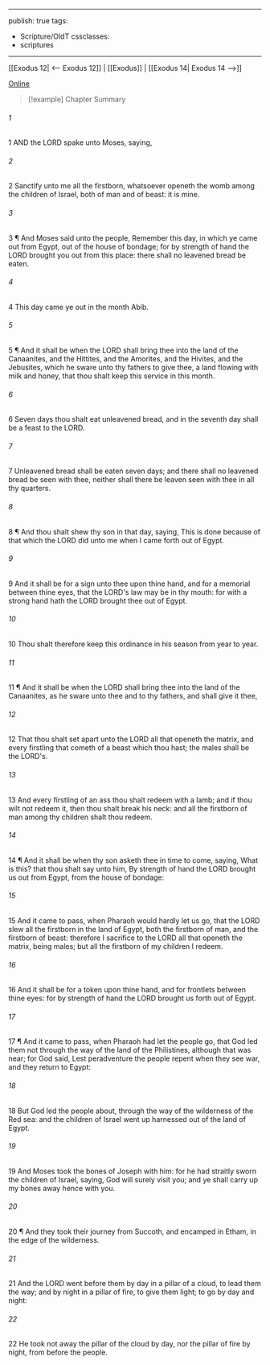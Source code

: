 

---
publish: true
tags:
  - Scripture/OldT
cssclasses:
  - scriptures
---
[[Exodus 12| <-- Exodus 12]] | [[Exodus]] | [[Exodus 14| Exodus 14 -->]]

[Online](https://churchofjesuschrist.org/study/scriptures/ot/ex/13?lang=eng)

>[!example] Chapter Summary
>
###### 1
1 AND the LORD spake unto Moses, saying,
###### 2
2 Sanctify unto me all the firstborn, whatsoever openeth the womb among the children of Israel, both of man and of beast: it is mine.
###### 3
3 ¶ And Moses said unto the people, Remember this day, in which ye came out from Egypt, out of the house of bondage; for by strength of hand the LORD brought you out from this place: there shall no leavened bread be eaten.
###### 4
4 This day came ye out in the month Abib.
###### 5
5 ¶ And it shall be when the LORD shall bring thee into the land of the Canaanites, and the Hittites, and the Amorites, and the Hivites, and the Jebusites, which he sware unto thy fathers to give thee, a land flowing with milk and honey, that thou shalt keep this service in this month.
###### 6
6 Seven days thou shalt eat unleavened bread, and in the seventh day shall be a feast to the LORD.
###### 7
7 Unleavened bread shall be eaten seven days; and there shall no leavened bread be seen with thee, neither shall there be leaven seen with thee in all thy quarters.
###### 8
8 ¶ And thou shalt shew thy son in that day, saying, This is done because of that which the LORD did unto me when I came forth out of Egypt.
###### 9
9 And it shall be for a sign unto thee upon thine hand, and for a memorial between thine eyes, that the LORD's law may be in thy mouth: for with a strong hand hath the LORD brought thee out of Egypt.
###### 10
10 Thou shalt therefore keep this ordinance in his season from year to year.
###### 11
11 ¶ And it shall be when the LORD shall bring thee into the land of the Canaanites, as he sware unto thee and to thy fathers, and shall give it thee,
###### 12
12 That thou shalt set apart unto the LORD all that openeth the matrix, and every firstling that cometh of a beast which thou hast; the males shall be the LORD's.
###### 13
13 And every firstling of an ass thou shalt redeem with a lamb; and if thou wilt not redeem it, then thou shalt break his neck: and all the firstborn of man among thy children shalt thou redeem.
###### 14
14 ¶ And it shall be when thy son asketh thee in time to come, saying, What is this?  that thou shalt say unto him, By strength of hand the LORD brought us out from Egypt, from the house of bondage:
###### 15
15 And it came to pass, when Pharaoh would hardly let us go, that the LORD slew all the firstborn in the land of Egypt, both the firstborn of man, and the firstborn of beast: therefore I sacrifice to the LORD all that openeth the matrix, being males; but all the firstborn of my children I redeem.
###### 16
16 And it shall be for a token upon thine hand, and for frontlets between thine eyes: for by strength of hand the LORD brought us forth out of Egypt.
###### 17
17 ¶ And it came to pass, when Pharaoh had let the people go, that God led them not through the way of the land of the Philistines, although that was near; for God said, Lest peradventure the people repent when they see war, and they return to Egypt:
###### 18
18 But God led the people about, through the way of the wilderness of the Red sea: and the children of Israel went up harnessed out of the land of Egypt.
###### 19
19 And Moses took the bones of Joseph with him: for he had straitly sworn the children of Israel, saying, God will surely visit you; and ye shall carry up my bones away hence with you.
###### 20
20 ¶ And they took their journey from Succoth, and encamped in Etham, in the edge of the wilderness.
###### 21
21 And the LORD went before them by day in a pillar of a cloud, to lead them the way; and by night in a pillar of fire, to give them light; to go by day and night:
###### 22
22 He took not away the pillar of the cloud by day, nor the pillar of fire by night, from before the people.



